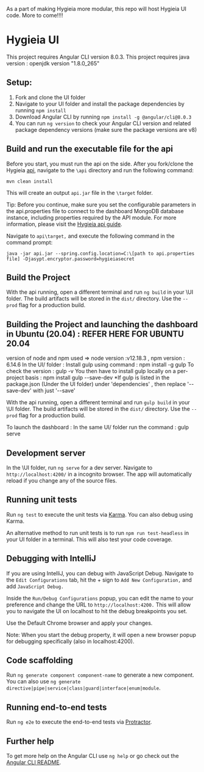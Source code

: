 As a part of making Hygieia more modular, this repo will host Hygieia UI code. More to come!!!!

# Hygieia UI

This project requires Angular CLI version 8.0.3.
This project requires java version : openjdk version "1.8.0_265"

## Setup:
1. Fork and clone the UI folder
2. Navigate to your UI folder and install the package dependencies by running `npm install`
3. Download Angular CLI by running `npm install -g @angular/cli@8.0.3`
4. You can run `ng version` to check your Angular CLI version and related package dependency versions (make sure the package versions are v8)

## Build and run the executable file for the api 

Before you start, you must run the api on the side.  After you fork/clone the Hygieia [api](https://github.com/Hygieia/api), navigate to the `\api` directory and run the following command: 

`mvn clean install` 

This will create an output `api.jar` file in the `\target` folder.  

Tip: Before you continue, make sure you set the configurable parameters in the api.properties file to connect to the dashboard MongoDB database instance, including properties required by the API module.  For more information, please visit the [Hygieia api guide](https://hygieia.github.io/Hygieia/api.html). 

Navigate to `api\target,` and execute the following command in the command prompt: 

`java -jar api.jar --spring.config.location=C:\[path to api.properties file] -Djasypt.encryptor.password=hygieiasecret`

## Build the Project
With the api running, open a different terminal and run `ng build` in your \UI folder. The build artifacts will be stored in the `dist/` directory. Use the `--prod` flag for a production build. 

## Building  the Project and launching the dashboard in Ubuntu (20.04) : REFER HERE FOR UBUNTU 20.04 
version of node and npm used => node version :v12.18.3 , npm version : 6.14.6 
In the UI/ folder :
Install gulp using command : npm install -g gulp 
To check the version : gulp -v 
You then have to install gulp locally on a per-project basis :  npm install gulp --save-dev
*If gulp is listed in the package.json (Under the UI folder) under 'dependencies' , then replace '--save-dev' with just '--save' 

With the api running, open a different terminal and run `gulp build` in your \UI folder. The build artifacts will be stored in the `dist/` directory. Use the `--prod` flag for a production build. 

To launch the dashboard : In the same UI/ folder run the command : gulp serve 


## Development server

In the \UI folder, run `ng serve` for a dev server. Navigate to `http://localhost:4200/` in a incognito browser. The app will automatically reload if you change any of the source files.
 
## Running unit tests

Run `ng test` to execute the unit tests via [Karma](https://karma-runner.github.io).  You can also debug using Karma.

An alternative method to run unit tests is to run `npm run test-headless` in your UI folder in a terminal.  This will also test your code coverage. 

## Debugging with IntelliJ

If you are using IntelliJ, you can debug with JavaScript Debug.  Navigate to the `Edit Configurations` tab, hit the + sign to `Add New Configuration,` and add `JavaScript Debug.`

Inside the `Run/Debug Configurations` popup, you can edit the name to your preference and change the URL to `http://localhost:4200.`  This will allow you to navigate the UI on localhost to hit the debug breakpoints you set.

Use the Default Chrome browser and apply your changes.

Note: When you start the debug property, it will open a new browser popup for debugging specifically (also in localhost:4200).

## Code scaffolding

Run `ng generate component component-name` to generate a new component. You can also use `ng generate directive|pipe|service|class|guard|interface|enum|module`.

## Running end-to-end tests

Run `ng e2e` to execute the end-to-end tests via [Protractor](http://www.protractortest.org/).

## Further help

To get more help on the Angular CLI use `ng help` or go check out the [Angular CLI README](https://github.com/angular/angular-cli/blob/master/README.md).
